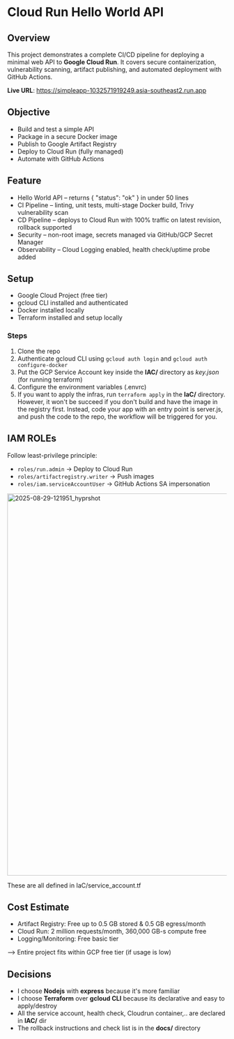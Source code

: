 # Cloud Run Hello World API

## Overview
This project demonstrates a complete CI/CD pipeline for deploying a minimal web API to **Google Cloud Run**.
It covers secure containerization, vulnerability scanning, artifact publishing, and automated deployment with GitHub Actions.

**Live URL**: https://simpleapp-1032571919249.asia-southeast2.run.app

## Objective
* Build and test a simple API
* Package in a secure Docker image
* Publish to Google Artifact Registry
* Deploy to Cloud Run (fully managed)
* Automate with GitHub Actions

## Feature
* Hello World API – returns { "status": "ok" } in under 50 lines
* CI Pipeline – linting, unit tests, multi-stage Docker build, Trivy vulnerability scan
* CD Pipeline – deploys to Cloud Run with 100% traffic on latest revision, rollback supported
* Security – non-root image, secrets managed via GitHub/GCP Secret Manager
* Observability – Cloud Logging enabled, health check/uptime probe added

## Setup
* Google Cloud Project (free tier)
* gcloud CLI installed and authenticated
* Docker installed locally
* Terraform installed and setup locally

### Steps
1. Clone the repo
2. Authenticate gcloud CLI using `gcloud auth login` and `gcloud auth configure-docker`
3. Put the GCP Service Account key inside the **IAC/** directory as *key.json* (for running terraform)
4. Configure the environment variables (.envrc)
5. If you want to apply the infras, run `terraform apply` in the **IaC/** directory. However, it won't be succeed if you don't build and have the image in the registry first. Instead, code your app with an entry point is server.js, and push the code to the repo, the workflow will be triggered for you.

## IAM ROLEs
Follow least-privilege principle:
* `roles/run.admin` → Deploy to Cloud Run
* `roles/artifactregistry.writer` → Push images
* `roles/iam.serviceAccountUser` → GitHub Actions SA impersonation
<img width="1063" height="876" alt="2025-08-29-121951_hyprshot" src="https://github.com/user-attachments/assets/c8996009-b112-483e-bebb-3cd815b97d6d" />


These are all defined in IaC/service_account.tf

## Cost Estimate
* Artifact Registry: Free up to 0.5 GB stored & 0.5 GB egress/month
* Cloud Run: 2 million requests/month, 360,000 GB-s compute free
* Logging/Monitoring: Free basic tier
 
--> Entire project fits within GCP free tier (if usage is low)

## Decisions
- I choose **Nodejs** with **express** because it's more familiar
- I choose **Terraform** over **gcloud CLI** because its declarative and easy to apply/destroy
- All the service account, health check, Cloudrun container,.. are declared in **IAC/** dir
- The rollback instructions and check list is in the **docs/** directory
